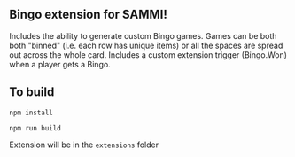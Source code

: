 ## Bingo extension for SAMMI!

Includes the ability to generate custom Bingo games. Games can be both both "binned" 
(i.e. each row has unique items) or all the spaces are spread out across the whole card. 
Includes a custom extension trigger (Bingo.Won) when a player gets a Bingo.

## To build

`npm install`

`npm run build`

Extension will be in the `extensions` folder